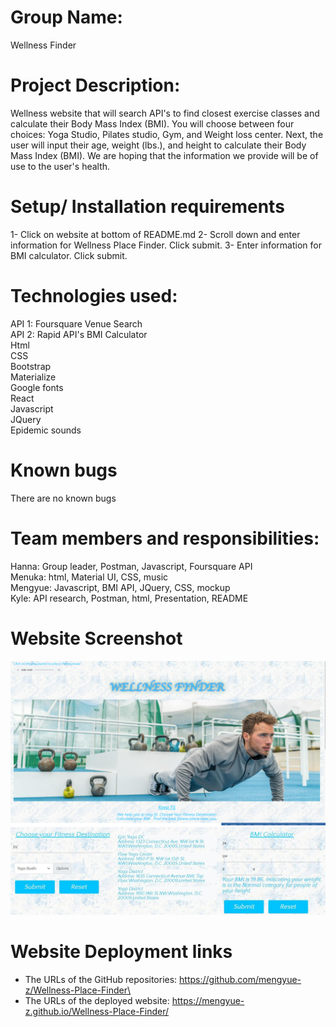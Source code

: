 # Group Name: 
Wellness Finder
# Project Description: 
Wellness website that will search API's to find closest exercise classes and calculate their Body Mass Index (BMI). You will choose between four choices: Yoga Studio, Pilates studio, Gym, and Weight loss center. Next, the user will input their age, weight (lbs.), and height to calculate their Body Mass Index (BMI). We are hoping that the information we provide will be of use to the user's health. 
# Setup/ Installation requirements
1- Click on website at bottom of README.md
2- Scroll down and enter information for Wellness Place Finder. Click submit. 
3- Enter information for BMI calculator. Click submit. 
# Technologies used:
API 1: Foursquare Venue Search\
API 2: Rapid API's BMI Calculator\
Html\
CSS\
Bootstrap\
Materialize\
Google fonts\
React\
Javascript\
JQuery\
Epidemic sounds
# Known bugs
There are no known bugs
# Team members and responsibilities:
Hanna: Group leader, Postman, Javascript, Foursquare API\
Menuka: html, Material UI, CSS, music\
Mengyue: Javascript, BMI API, JQuery, CSS, mockup\
Kyle: API research, Postman, html, Presentation, README
# Website Screenshot
![screenshot](./assets/website-1.png)
![screenshot](./assets/website-2.JPG)
# Website Deployment links
* The URLs of the GitHub repositories: https://github.com/mengyue-z/Wellness-Place-Finder\
* The URLs of the deployed website: https://mengyue-z.github.io/Wellness-Place-Finder/


